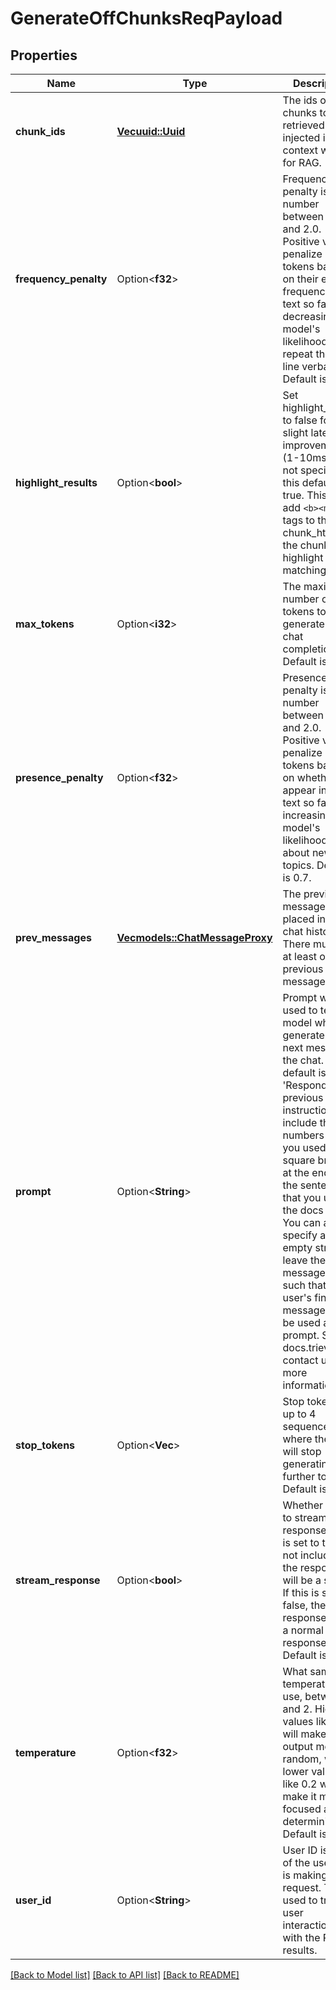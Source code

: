 # GenerateOffChunksReqPayload

## Properties

Name | Type | Description | Notes
------------ | ------------- | ------------- | -------------
**chunk_ids** | [**Vec<uuid::Uuid>**](uuid::Uuid.md) | The ids of the chunks to be retrieved and injected into the context window for RAG. | 
**frequency_penalty** | Option<**f32**> | Frequency penalty is a number between -2.0 and 2.0. Positive values penalize new tokens based on their existing frequency in the text so far, decreasing the model's likelihood to repeat the same line verbatim. Default is 0.7. | [optional]
**highlight_results** | Option<**bool**> | Set highlight_results to false for a slight latency improvement (1-10ms). If not specified, this defaults to true. This will add `<b><mark>` tags to the chunk_html of the chunks to highlight matching splits. | [optional]
**max_tokens** | Option<**i32**> | The maximum number of tokens to generate in the chat completion. Default is None. | [optional]
**presence_penalty** | Option<**f32**> | Presence penalty is a number between -2.0 and 2.0. Positive values penalize new tokens based on whether they appear in the text so far, increasing the model's likelihood to talk about new topics. Default is 0.7. | [optional]
**prev_messages** | [**Vec<models::ChatMessageProxy>**](ChatMessageProxy.md) | The previous messages to be placed into the chat history. There must be at least one previous message. | 
**prompt** | Option<**String**> | Prompt will be used to tell the model what to generate in the next message in the chat. The default is 'Respond to the previous instruction and include the doc numbers that you used in square brackets at the end of the sentences that you used the docs for:'. You can also specify an empty string to leave the final message alone such that your user's final message can be used as the prompt. See docs.trieve.ai or contact us for more information. | [optional]
**stop_tokens** | Option<**Vec<String>**> | Stop tokens are up to 4 sequences where the API will stop generating further tokens. Default is None. | [optional]
**stream_response** | Option<**bool**> | Whether or not to stream the response. If this is set to true or not included, the response will be a stream. If this is set to false, the response will be a normal JSON response. Default is true. | [optional]
**temperature** | Option<**f32**> | What sampling temperature to use, between 0 and 2. Higher values like 0.8 will make the output more random, while lower values like 0.2 will make it more focused and deterministic. Default is 0.5. | [optional]
**user_id** | Option<**String**> | User ID is the id of the user who is making the request. This is used to track user interactions with the RAG results. | [optional]

[[Back to Model list]](../README.md#documentation-for-models) [[Back to API list]](../README.md#documentation-for-api-endpoints) [[Back to README]](../README.md)


